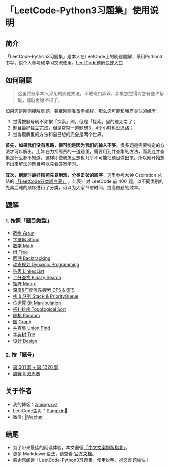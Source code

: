 # 「LeetCode-Python3习题集」使用说明
## 简介
「LeetCode-Python3习题集」是本人在LeetCode上的刷题题解，采用Python3书写，供个人参考和学习交流使用。[LeetCode题解快速入口](/src)
## 如何刷题
> 这里将分享本人采用的刷题方法，不敢班门弄斧，如果您觉得对您有些许帮助，那就再好不过了。

如果您是刚刚接触刷题，甚至刚刚准备学编程，那么您可能和我有类似的经历：
1. 觉得按题号刷不如按「探索」刷，但是「探索」里的题太南了；
2. 题目最好独立完成，但是常常一道题想3，4个小时也没思路；
3. 觉得题解里的方法和自己想的完全是两个世界。

**首先，如果我们没有思路，很可能是因为我们的输入不够**。很多题是需要特定的方法才可以解出。比如在力扣周赛的一道题里，需要用到并查集的方法，而我连并查集是什么都不知道，这样即使我怎么想也几乎不可能把题目做出来。所以刚开始想不出来解法的题目可以先看答案学习。

**其次，刷题时最好按照先易到难，分类击破的顺序**。这里参考大神 Cspiration 总结的 [「LeetCode分类顺序表」](https://cspiration.com/leetcodeClassification) 。此表针对 LeetCode 前 400 题，以不同类别的先易后难的顺序进行了分类，可以为大家节省时间，提高做题的效率。
## 题解
### 1. 按照「题目类型」
- [数组 Array](/分类题解/数组Array)
- [字符串 String](/分类题解/字符串String)
- [数学 Math](/分类题解/数学Math)
- [树 Tree](/分类题解/树Tree)
- [回溯 Backtracking](/分类题解/回溯Backtracking)
- [动态规划 Dynamic Programming](/分类题解/动态规划DynamicProgramming)
- [链表 LinkedList](/分类题解/链表LinkedList)
- [二分查找 Binary Search](/分类题解/二分查找BinarySearch)
- [矩阵 Matrix](/分类题解/矩阵Matrix)
- [深度&广度优先搜索 DFS & BFS](/分类题解/深度&广度优先搜索DFS&BFS)
- [栈 & 队列 Stack & PriorityQueue](/分类题解/栈&队列Stack&PriorityQueue)
- [位运算 Bit Manipulation](/分类题解/位运算BitManipulation)
- [拓扑排序 Topological Sort](/分类题解/拓扑排序TopologicalSort)
- [随机 Random](/分类题解/随机Random)
- [图 Graph](/分类题解/图Graph)
- [并查集 Union Find](/分类题解/并查集UnionFind)
- [字典树 Trie](/分类题解/字典树Trie)
- [设计 Design](/分类题解/设计Design)
### 2. 按「题号」
- [第 001 题 ~ 第 1320 题](/全部题解)
- [周赛 & 双周赛](周赛&双周赛)
## 关于作者
- 我的博客：[ziming.xyz](https://www.ziming.xyz/)
- LeetCode主页：[Pumpkin🎃](https://leetcode-cn.com/u/ml-zimingmeng/)
- 微信: [🔰Wechat](/me/wechat.png)
## 结尾
- 为了带来最佳的阅读体验，本文遵循[「中文文案排版指北」](https://github.com/mzlogin/chinese-copywriting-guidelines)。
- 更多 Markdown 语法，请查看 [官方文档](https://www.markdownguide.org/basic-syntax/)。
- 感谢您阅读「LeetCode-Python3习题集」使用说明，祝您刷题愉快！